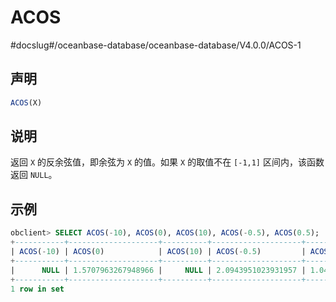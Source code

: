 ACOS 
=========================
#docslug#/oceanbase-database/oceanbase-database/V4.0.0/ACOS-1


声明 
-----------------------

```sql
ACOS(X)
```



说明 
-----------------------

返回 `X` 的反余弦值，即余弦为 `X` 的值。如果 `X` 的取值不在 `[-1,1]` 区间内，该函数返回 `NULL`。

示例 
-----------------------

```sql
obclient> SELECT ACOS(-10), ACOS(0), ACOS(10), ACOS(-0.5), ACOS(0.5);
+-----------+--------------------+----------+--------------------+--------------------+
| ACOS(-10) | ACOS(0)            | ACOS(10) | ACOS(-0.5)         | ACOS(0.5)          |
+-----------+--------------------+----------+--------------------+--------------------+
|      NULL | 1.5707963267948966 |     NULL | 2.0943951023931957 | 1.0471975511965979 |
+-----------+--------------------+----------+--------------------+--------------------+
1 row in set 
```


